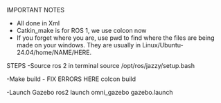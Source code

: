 IMPORTANT NOTES
- All done in Xml
- Catkin_make is for ROS 1, we use colcon now
- If you forget where you are, use pwd to find where the files are being made on your windows. They are usually in Linux/Ubuntu-24.04/home/NAME/HERE.

STEPS
-Source ros 2 in terminal
source /opt/ros/jazzy/setup.bash

-Make build - FIX ERRORS HERE
colcon build

-Launch Gazebo
ros2 launch omni_gazebo gazebo.launch
